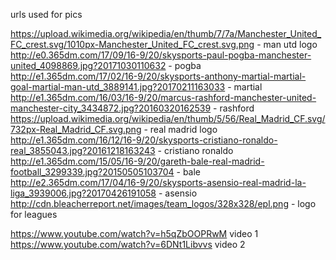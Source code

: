 urls used for pics

https://upload.wikimedia.org/wikipedia/en/thumb/7/7a/Manchester_United_FC_crest.svg/1010px-Manchester_United_FC_crest.svg.png - man utd logo
http://e0.365dm.com/17/09/16-9/20/skysports-paul-pogba-manchester-united_4098869.jpg?20171030110632 - pogba
http://e1.365dm.com/17/02/16-9/20/skysports-anthony-martial-martial-goal-martial-man-utd_3889141.jpg?20170211163033 - martial
http://e1.365dm.com/16/03/16-9/20/marcus-rashford-manchester-united-manchester-city_3434872.jpg?20160320162539 - rashford
https://upload.wikimedia.org/wikipedia/en/thumb/5/56/Real_Madrid_CF.svg/732px-Real_Madrid_CF.svg.png - real madrid logo
http://e1.365dm.com/16/12/16-9/20/skysports-cristiano-ronaldo-real_3855043.jpg?20161218163243 - cristiano ronaldo
http://e1.365dm.com/15/05/16-9/20/gareth-bale-real-madrid-football_3299339.jpg?20150505103704 - bale
http://e2.365dm.com/17/04/16-9/20/skysports-asensio-real-madrid-la-liga_3939006.jpg?20170426191058 - asensio
http://cdn.bleacherreport.net/images/team_logos/328x328/epl.png - logo for leagues

https://www.youtube.com/watch?v=h5qZbOOPRwM video 1
https://www.youtube.com/watch?v=6DNt1Libvvs video 2